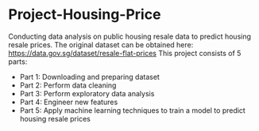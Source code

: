 # Project-Housing-Price
Conducting data analysis on public housing resale data to predict housing resale prices. The original dataset can be obtained here: https://data.gov.sg/dataset/resale-flat-prices
This project consists of 5 parts:
- Part 1: Downloading and preparing dataset
- Part 2: Perform data cleaning
- Part 3: Perform exploratory data analysis
- Part 4: Engineer new features
- Part 5: Apply machine learning techniques to train a model to predict housing resale prices

